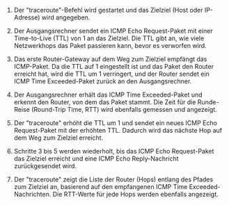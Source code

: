 1. Der "traceroute"-Befehl wird gestartet und das Zielziel (Host oder IP-Adresse) wird angegeben.

2. Der Ausgangsrechner sendet ein ICMP Echo Request-Paket mit einer Time-to-Live (TTL) von 1 an das Zielziel. Die TTL gibt an, wie viele Netzwerkhops das Paket passieren kann, bevor es verworfen wird.

3. Das erste Router-Gateway auf dem Weg zum Zielziel empfängt das ICMP-Paket. Da die TTL auf 1 eingestellt ist und das Paket den Router erreicht hat, wird die TTL um 1 verringert, und der Router sendet ein ICMP Time Exceeded-Paket zurück an den Ausgangsrechner.

4. Der Ausgangsrechner erhält das ICMP Time Exceeded-Paket und erkennt den Router, von dem das Paket stammt. Die Zeit für die Runde-Reise (Round-Trip Time, RTT) wird ebenfalls gemessen und angezeigt.

5. Der "traceroute" erhöht die TTL um 1 und sendet ein neues ICMP Echo Request-Paket mit der erhöhten TTL. Dadurch wird das nächste Hop auf dem Weg zum Zielziel erreicht.

6. Schritte 3 bis 5 werden wiederholt, bis das ICMP Echo Request-Paket das Zielziel erreicht und eine ICMP Echo Reply-Nachricht zurückgesendet wird.

7. Der "traceroute" zeigt die Liste der Router (Hops) entlang des Pfades zum Zielziel an, basierend auf den empfangenen ICMP Time Exceeded-Nachrichten. Die RTT-Werte für jede Hops werden ebenfalls angezeigt.